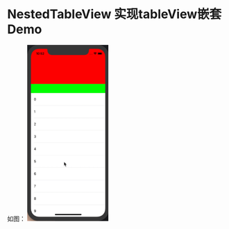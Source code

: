 # NestedTableView 实现tableView嵌套Demo  

如图：
<img src="https://github.com/BigZhanghan/NestedTableView/blob/master/show.gif"  height="406" width="187.5">
